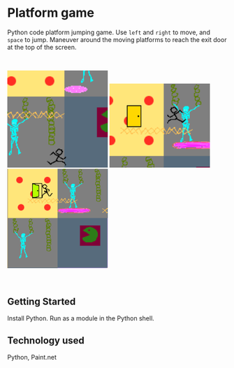 # Platform game
Python code platform jumping game. Use ```left``` and ```right``` to move, and ```space``` to jump. Maneuver around the moving platforms to reach the exit door at the top of the screen.

<br>
<p>
<img src="screenshots/1.png" width="230px" />
<img src="screenshots/2.png" width="230px" />
<img src="screenshots/3.png" width="230px" />
</p>
<br>

## Getting Started
Install Python. Run as a module in the Python shell.

## Technology used
Python, Paint.net